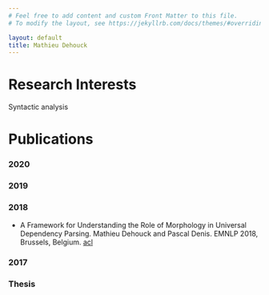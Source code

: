 ```yaml
---
# Feel free to add content and custom Front Matter to this file.
# To modify the layout, see https://jekyllrb.com/docs/themes/#overriding-theme-defaults

layout: default
title: Mathieu Dehouck
---
```


# Research Interests

Syntactic analysis

# Publications

### 2020

### 2019

### 2018

* A Framework for Understanding the Role of Morphology in Universal Dependency Parsing.
    Mathieu Dehouck and Pascal Denis.
    EMNLP 2018, Brussels, Belgium.
    [acl](https://www.aclweb.org/anthology/D18-1312/)

### 2017

### Thesis